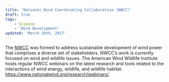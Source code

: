 ```yaml
---
title: 'National Wind Coordinating Collaborative (NWCC)'
draft: true
tags:
    - Science
    - 'Wind Development'
updated: 'March 10th, 2017'
---
```


The [NWCC](https://www.nationalwind.org/) was formed to address sustainable development of wind power that comprises a diverse set of stakeholders. NWCC’s work is currently focused on wind and wildlife issues.  The American Wind Wildlife Institute hosts regular NWCC webinars on the latest research and tools related to the interactions of wind energy, wildlife, and wildlife habitat: https://www.nationalwind.org/research/webinars/.
